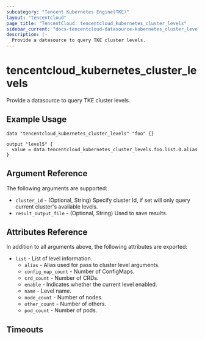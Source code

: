 ```yaml
---
subcategory: "Tencent Kubernetes Engine(TKE)"
layout: "tencentcloud"
page_title: "TencentCloud: tencentcloud_kubernetes_cluster_levels"
sidebar_current: "docs-tencentcloud-datasource-kubernetes_cluster_levels"
description: |-
  Provide a datasource to query TKE cluster levels.
---
```


# tencentcloud_kubernetes_cluster_levels

Provide a datasource to query TKE cluster levels.

## Example Usage

```hcl
data "tencentcloud_kubernetes_cluster_levels" "foo" {}

output "level5" {
  value = data.tencentcloud_kubernetes_cluster_levels.foo.list.0.alias
}
```

## Argument Reference

The following arguments are supported:

* `cluster_id` - (Optional, String) Specify cluster Id, if set will only query current cluster's available levels.
* `result_output_file` - (Optional, String) Used to save results.

## Attributes Reference

In addition to all arguments above, the following attributes are exported:

* `list` - List of level information.
  * `alias` - Alias used for pass to cluster level arguments.
  * `config_map_count` - Number of ConfigMaps.
  * `crd_count` - Number of CRDs.
  * `enable` - Indicates whether the current level enabled.
  * `name` - Level name.
  * `node_count` - Number of nodes.
  * `other_count` - Number of others.
  * `pod_count` - Number of pods.


## Timeouts

<no value>


